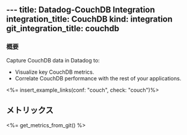 --- title: Datadog-CouchDB Integration integration_title: CouchDB kind: integration
git_integration_title: couchdb
---

### 概要

Capture CouchDB data in Datadog to:

* Visualize key CouchDB metrics.
* Correlate CouchDB performance with the rest of your applications.

<%= insert_example_links(conf: "couch", check: "couch")%>


## メトリックス

<%= get_metrics_from_git() %>
